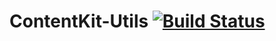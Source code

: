 # ContentKit-Utils [![Build Status](https://travis-ci.org/ContentKit/content-kit-utils.svg?branch=master)](https://travis-ci.org/ContentKit/content-kit-utils)
